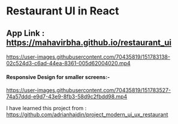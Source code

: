 # Restaurant UI in React

## App Link : https://mahavirbha.github.io/restaurant_ui


https://user-images.githubusercontent.com/70435819/151783138-02c524d3-c6ad-44ea-8361-005d62004020.mp4

#### Responsive Design for smaller screens:-


https://user-images.githubusercontent.com/70435819/151783527-74a57ddd-e9d7-43e9-8fb3-58d9c2fbdd98.mp4

I have learned this project from : https://github.com/adrianhajdin/project_modern_ui_ux_restaurant
